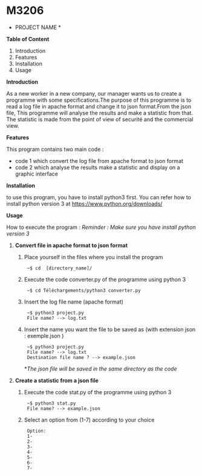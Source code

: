 # M3206
* PROJECT NAME *


**Table of Content**
	
1. Introduction
1. Features
1. Installation 
1. Usage

**Introduction**
	
As a new worker in a new company, our manager wants us to create a programme with some specifications.The purpose of this programme is to read a log file in apache format and change it to json format.From the json file, This programme will analyse the results and make a statistic from that. The statistic is made from the point of view of securité and the commercial view.

**Features**

This program contains two main code :
		
* code 1 which convert the log file from apache format to json format
* code 2 which analyse the results make a statistic and display on a graphic interface

**Installation**

to use this program, you have to install python3 first. You can refer how to install python version 3 at https://www.python.org/downloads/  

**Usage**

How to execute the program :
*Reminder : Make sure you have install python version 3*
1. **Convert file in apache format to json format**
    1. Place yourself in the files where you install the program
            
            ~$ cd  [directory_name]/
    1. Execute the code converter.py of the programme using python 3 

            ~$ cd Téléchargements/python3 converter.py
    1. Insert the log file name (apache format) 

            ~$ python3 project.py
            File name? --> log.txt
    1. Insert the name you want the file to be saved as (with extension json : exemple.json )
        
            ~$ python3 project.py
            File name? --> log.txt
            Destination file name ? --> example.json
        **The json file will be saved in the same directory as the code* 
1. **Create a statistic from a json file**
    1. Execute the code stat.py of the programme using python 3 
			
			~$ python3 stat.py
            File name? --> example.json
	1. Select an option from (1-7) according to your choice
	
			Option:
			1- 
			2-
			3-
			4-
			5-
			6-
			7-
	

